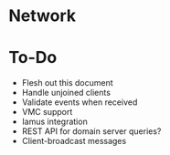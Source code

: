 # Network

# To-Do

- Flesh out this document
- Handle unjoined clients
- Validate events when received
- VMC support
- Iamus integration
- REST API for domain server queries?
- Client-broadcast messages
